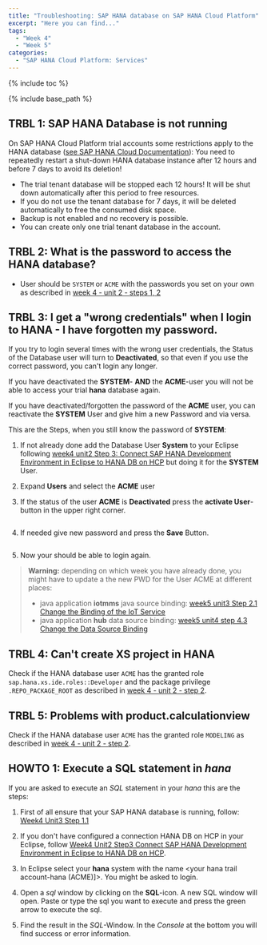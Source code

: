 ```yaml
---
title: "Troubleshooting: SAP HANA database on SAP HANA Cloud Platform"
excerpt: "Here you can find..."
tags:
  - "Week 4"
  - "Week 5"
categories:
  - "SAP HANA Cloud Platform: Services"
---
```


<a name="top"/>

{% include toc %}

{% include base_path %}

## TRBL 1: SAP HANA Database is not running

On SAP HANA Cloud Platform trial accounts some restrictions apply to the HANA database ([see SAP HANA Cloud Documentation](https://help.hana.ondemand.com/help/frameset.htm?920f2440fad245da93604c2623f0426a.html)):
You need to repeatedly restart a shut-down HANA database instance after 12 hours and before 7 days to avoid its deletion!

-   The trial tenant database will be stopped each 12 hours! It will be shut down automatically after this period to free resources.
-   If you do not use the tenant database for 7 days, it will be deleted automatically to free the consumed disk space.
-   Backup is not enabled and no recovery is possible.
-   You can create only one trial tenant database in the account.

## TRBL 2: What is the password to access the HANA database?

-   User should be `SYSTEM` or `ACME` with the passwords you set on your own as described in [week 4 - unit 2 - steps 1, 2]({{base_path}}/week-4/unit-2/)

## TRBL 3: I get a "wrong credentials" when I login to HANA - I have forgotten my password.

If you try to login several times with the wrong user credentials, the Status of the Database user will turn to **Deactivated**, so that even if you use the correct password, you can't login any longer.

If you have deactivated the **SYSTEM**- **AND** the **ACME**-user you will not be able to access your trial **hana** database again.

If you have deactivated/forgotten the password of the **ACME** user, you can reactivate the **SYSTEM** User and give him a new Password and via versa.

This are the Steps, when you still know the password of **SYSTEM**:

1. If not already done add the Database User **System** to your Eclipse following [week4 unit2 Step 3: Connect SAP HANA Development Environment in Eclipse to HANA DB on HCP]({{base_path}}/week-4/unit-2/#step-3-connect-sap-hana-development-environment-in-eclipse-to-hana-db-on-hcp) but doing it for the **SYSTEM** User.
2. Expand **Users** and select the **ACME** user
3. If the status of the user **ACME** is **Deactivated** press the **activate User**-button in the upper right corner.

	<img src="{{base_path}}/troubleshooting/images/trbl-hana/trbl3/pic01--deactivateduser.png" alt="" with="640px" />

4. If needed give new password and press the **Save** Button.

	<img src="{{base_path}}/troubleshooting/images/trbl-hana/trbl3/pic02--changepwd.png" alt="" with="640px" />

5. Now your should be able to login again.

> **Warning:** depending on which week you have already done, you might have to update a the new PWD for the User ACME at different places:
>
> - java application **iotmms** java source binding: [week5 unit3 Step 2.1 Change the Binding of the IoT Service]({{base_path}}/week-5/unit-3/#change-the-binding-of-the-iot-service)
> - java application **hub**  data source binding: [week5 unit4 step 4.3 Change the Data Source Binding]({{base_path}}/week-5/unit-4/#change-the-data-source-binding)


## TRBL 4: Can't create XS project in HANA

Check if the HANA database user `ACME` has the granted role `sap.hana.xs.ide.roles::Developer` and the package privilege `.REPO_PACKAGE_ROOT` as described in [week 4 - unit 2 - step 2]({{base_path}}/week-4/unit-2/#step-2-create-database-user-acme-in-sap-hana-cockpit).

## TRBL 5: Problems with product.calculationview

Check if the HANA database user `ACME` has the granted role `MODELING` as described in [week 4 - unit 2 - step 2]({{base_path}}/week-4/unit-2/#step-2-create-database-user-acme-in-sap-hana-cockpit).

## HOWTO 1: Execute a SQL statement in _hana_

If you are asked to execute an _SQL_ statement in your _hana_ this are the steps:

1.  First of all ensure that your SAP HANA database is running,  follow: [Week4 Unit3 Step 1.1]({{base_path}}/week-4/unit-3#step-11-ensure-that-your-sap-hana-database-is-running)
2.  If you don't have configured a connection HANA DB on HCP in your Eclipse, follow [Week4 Unit2 Step3 Connect SAP HANA Development Environment in Eclipse to HANA DB on HCP]({{base_path}}/week-4/unit-2#step-3-connect-sap-hana-development-environment-in-eclipse-to-hana-db-on-hcp).
3.  In Eclipse select your **hana** system with the name &lt;your hana trail account-hana (ACME)]>. You might be asked to login.
4.  Open a _sql_ window by clicking on the **SQL**-icon. A new SQL window will open. Paste or type the sql you want to execute and press the green arrow to execute the sql.
    <img src="{{base_path}}/troubleshooting/images/trbl-hana/howto1/pic01--executesql.png" alt="" with="640px" />
5.  Find the result in the _SQL_-Window. In the _Console_ at the bottom you will find success or error information.

    <img src="{{base_path}}/troubleshooting/images/trbl-hana/howto1/pic02--sqlresult.png" alt="" with="640px" />

